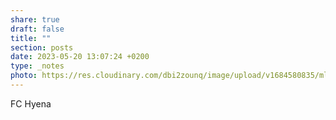 ```yaml
---
share: true
draft: false
title: ""
section: posts
date: 2023-05-20 13:07:24 +0200
type: _notes
photo: https://res.cloudinary.com/dbi2zounq/image/upload/v1684580835/mluqdrj0gu1b9oyjsi8p.jpg
---
```


FC Hyena
